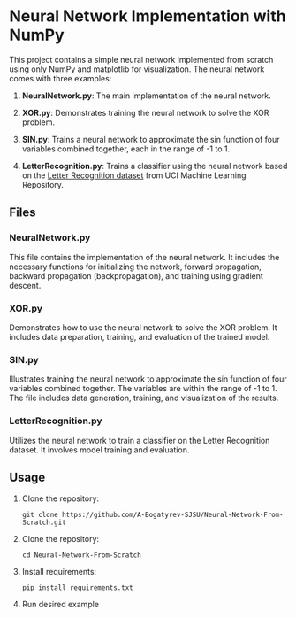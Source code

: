 # Neural Network Implementation with NumPy

This project contains a simple neural network implemented from scratch using only NumPy and matplotlib for visualization. The neural network comes with three examples:

1. **NeuralNetwork.py**: The main implementation of the neural network.

2. **XOR.py**: Demonstrates training the neural network to solve the XOR problem.

3. **SIN.py**: Trains a neural network to approximate the sin function of four variables combined together, each in the range of -1 to 1.

4. **LetterRecognition.py**: Trains a classifier using the neural network based on the [Letter Recognition dataset](https://archive.ics.uci.edu/dataset/59/letter+recognition) from UCI Machine Learning Repository.

## Files

### NeuralNetwork.py

This file contains the implementation of the neural network. It includes the necessary functions for initializing the network, forward propagation, backward propagation (backpropagation), and training using gradient descent.

### XOR.py

Demonstrates how to use the neural network to solve the XOR problem. It includes data preparation, training, and evaluation of the trained model.

### SIN.py

Illustrates training the neural network to approximate the sin function of four variables combined together. The variables are within the range of -1 to 1. The file includes data generation, training, and visualization of the results.

### LetterRecognition.py

Utilizes the neural network to train a classifier on the Letter Recognition dataset. It involves model training and evaluation.

## Usage

1. Clone the repository:

   ``
   git clone https://github.com/A-Bogatyrev-SJSU/Neural-Network-From-Scratch.git
   ``
2. Clone the repository:

   ``
   cd Neural-Network-From-Scratch
   ``
  
3. Install requirements:

   ``
   pip install requirements.txt
   ``
4. Run desired example
